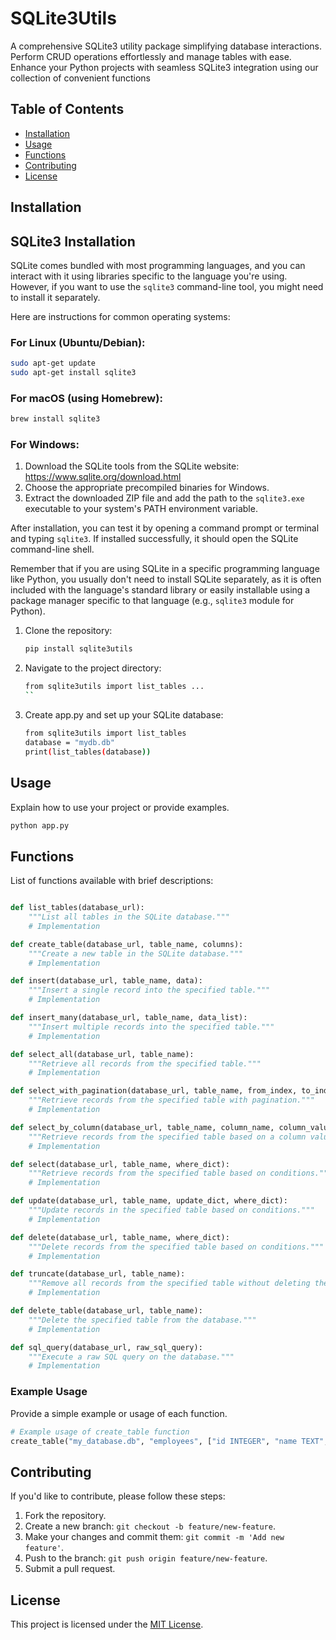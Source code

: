 # SQLite3Utils

A comprehensive SQLite3 utility package simplifying database interactions. Perform CRUD operations effortlessly and manage tables with ease. Enhance your Python projects with seamless SQLite3 integration using our collection of convenient functions

## Table of Contents

- [Installation](#installation)
- [Usage](#usage)
- [Functions](#functions)
- [Contributing](#contributing)
- [License](#license)

## Installation

## SQLite3 Installation 
SQLite comes bundled with most programming languages, and you can interact with it using libraries specific to the language you're using. However, if you want to use the `sqlite3` command-line tool, you might need to install it separately.

Here are instructions for common operating systems:

### For Linux (Ubuntu/Debian):
```bash
sudo apt-get update
sudo apt-get install sqlite3
```

### For macOS (using Homebrew):
```bash
brew install sqlite3
```

### For Windows:
1. Download the SQLite tools from the SQLite website: https://www.sqlite.org/download.html
2. Choose the appropriate precompiled binaries for Windows.
3. Extract the downloaded ZIP file and add the path to the `sqlite3.exe` executable to your system's PATH environment variable.

After installation, you can test it by opening a command prompt or terminal and typing `sqlite3`. If installed successfully, it should open the SQLite command-line shell.

Remember that if you are using SQLite in a specific programming language like Python, you usually don't need to install SQLite separately, as it is often included with the language's standard library or easily installable using a package manager specific to that language (e.g., `sqlite3` module for Python).

1. Clone the repository:

    ```bash
    pip install sqlite3utils
    ```

2. Navigate to the project directory:

    ```bash
    from sqlite3utils import list_tables ...
    ``

3. Create app.py and set up your SQLite database:

    ```bash
    from sqlite3utils import list_tables
    database = "mydb.db"
    print(list_tables(database))
    ```


## Usage

Explain how to use your project or provide examples.

```bash
python app.py
```

## Functions

List of functions available with brief descriptions:

```python

def list_tables(database_url):
    """List all tables in the SQLite database."""
    # Implementation

def create_table(database_url, table_name, columns):
    """Create a new table in the SQLite database."""
    # Implementation

def insert(database_url, table_name, data):
    """Insert a single record into the specified table."""
    # Implementation

def insert_many(database_url, table_name, data_list):
    """Insert multiple records into the specified table."""
    # Implementation

def select_all(database_url, table_name):
    """Retrieve all records from the specified table."""
    # Implementation

def select_with_pagination(database_url, table_name, from_index, to_index):
    """Retrieve records from the specified table with pagination."""
    # Implementation

def select_by_column(database_url, table_name, column_name, column_value):
    """Retrieve records from the specified table based on a column value."""
    # Implementation

def select(database_url, table_name, where_dict):
    """Retrieve records from the specified table based on conditions."""
    # Implementation

def update(database_url, table_name, update_dict, where_dict):
    """Update records in the specified table based on conditions."""
    # Implementation

def delete(database_url, table_name, where_dict):
    """Delete records from the specified table based on conditions."""
    # Implementation

def truncate(database_url, table_name):
    """Remove all records from the specified table without deleting the table."""
    # Implementation

def delete_table(database_url, table_name):
    """Delete the specified table from the database."""
    # Implementation

def sql_query(database_url, raw_sql_query):
    """Execute a raw SQL query on the database."""
    # Implementation
```

### Example Usage

Provide a simple example or usage of each function.

```python
# Example usage of create_table function
create_table("my_database.db", "employees", ["id INTEGER", "name TEXT", "salary REAL"])
```

## Contributing

If you'd like to contribute, please follow these steps:

1. Fork the repository.
2. Create a new branch: `git checkout -b feature/new-feature`.
3. Make your changes and commit them: `git commit -m 'Add new feature'`.
4. Push to the branch: `git push origin feature/new-feature`.
5. Submit a pull request.

## License

This project is licensed under the [MIT License](LICENSE).
```

